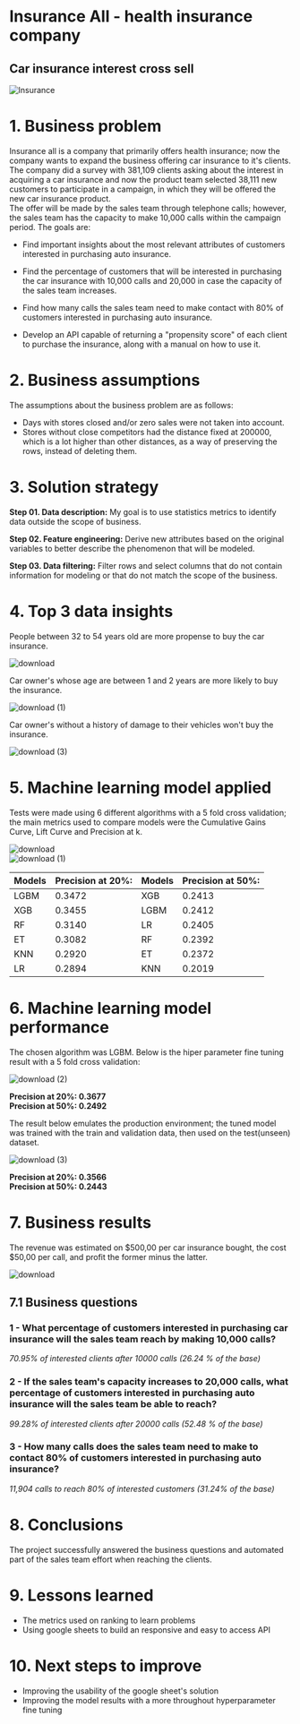 # **Insurance All** - health insurance company
## **Car insurance interest cross sell**   
![Insurance](https://github.com/Soturno95/Car-Insurance-Interest/assets/95311171/8916c717-9370-40fe-9f74-921e54d3bc87)


# **1. Business problem**
Insurance all is a company that primarily offers health insurance; now the company wants to expand the business offering car insurance to it's clients.   
The company did a survey with 381,109 clients asking about the interest in acquiring a car insurance and now the product team selected 38,111 new customers to participate in a campaign, in which they will be offered the new car insurance product.    
The offer will be made by the sales team through telephone calls; however, the sales team has the capacity to make 10,000 calls within the campaign period.
The goals are:   

- Find important insights about the most relevant attributes of customers interested in purchasing auto insurance.

- Find the percentage of customers that will be interested in purchasing the car insurance with 10,000 calls and 20,000 in case the capacity of the sales team increases.     
- Find how many calls the sales team need to make contact with 80% of customers interested in purchasing auto insurance.  

- Develop an API capable of returning a "propensity score" of each client to purchase the insurance, along with a manual on how to use it.    

# **2. Business assumptions**
The assumptions about the business problem are as follows:       
- Days with stores closed and/or zero sales were not taken into account.       
- Stores without close competitors had the distance fixed at 200000, which is a lot higher than other distances, as a way of preserving the rows, instead of deleting them.   



# **3. Solution strategy**
**Step 01. Data description:** My goal is to use statistics metrics to identify data outside the scope of business.   

**Step 02. Feature engineering:** Derive new attributes based on the original variables to better describe the phenomenon that will be modeled.    

**Step 03. Data filtering:** Filter rows and select columns that do not contain information for modeling or that do not match the scope of the business.   

# **4. Top 3 data insights**   

People between 32 to 54 years old are more propense to buy the car insurance.    

![download](https://github.com/Soturno95/Car-Insurance-Interest/assets/95311171/4a0ea4bf-ce45-40ca-9f73-f84557dcaca8)

Car owner's whose age are between 1 and 2 years are more likely to buy the insurance.   

![download (1)](https://github.com/Soturno95/Car-Insurance-Interest/assets/95311171/c2eb07b8-332c-46ea-93e6-d4693f0c047a)

Car owner's without a history of damage to their vehicles won't buy the insurance.       

![download (3)](https://github.com/Soturno95/Car-Insurance-Interest/assets/95311171/916b97cb-ee91-4d9f-ad20-f0f4b0c39a05)

# **5. Machine learning model applied**   
Tests were made using 6 different algorithms with a 5 fold cross validation; the main metrics used to compare models were the Cumulative Gains Curve, Lift Curve and Precision at k.    

![download](https://github.com/Soturno95/Car-Insurance-Interest/assets/95311171/3264d9fd-f107-4fc3-9b25-9efb80eff749)   
![download (1)](https://github.com/Soturno95/Car-Insurance-Interest/assets/95311171/907f7b70-46b5-4e98-b786-640d6f4f67b6)   

|Models| Precision at 20%:| Models| Precision at 50%:|
|---------|---------------------|--------------|--------|
|LGBM    |0.3472|  XGB | 0.2413 |
|XGB     |0.3455|  LGBM | 0.2412 |
|RF      |0.3140|  LR| 0.2405 |
|ET      |0.3082|  RF| 0.2392 |
|KNN     |0.2920|  ET | 0.2372| 
|LR      |0.2894|  KNN| 0.2019|

# **6. Machine learning model performance**   

The chosen algorithm was LGBM. Below is the hiper parameter fine tuning result with a 5 fold cross validation:   

![download (2)](https://github.com/Soturno95/Car-Insurance-Interest/assets/95311171/364aabb9-be1e-4d52-acf0-f49d33d2ea0a)   

**Precision at 20%: 0.3677**    
**Precision at 50%: 0.2492**    

The result below emulates the production environment; the tuned model was trained with the train and validation data, then used on the test(unseen) dataset.

![download (3)](https://github.com/Soturno95/Car-Insurance-Interest/assets/95311171/e16d527a-fe7b-4850-8216-a0948c3fdf32)

**Precision at 20%: 0.3566**       
**Precision at 50%: 0.2443**       

# **7. Business results**   

The revenue was estimated on $500,00 per car insurance bought, the cost $50,00 per call, and profit the former minus the latter.    

![download](https://github.com/Soturno95/Car-Insurance-Interest/assets/95311171/e2dc98e4-7e0f-4319-9b7f-f9000520f6c4)   

## **7.1 Business questions**   

### 1 - What percentage of customers interested in purchasing car insurance will the sales team reach by making 10,000 calls?

*70.95% of interested clients after 10000 calls (26.24 % of the base)*  

### 2 - If the sales team's capacity increases to 20,000 calls, what percentage of customers interested in purchasing auto insurance will the sales team be able to reach?  

*99.28% of interested clients after 20000 calls (52.48 % of the base)*   

### 3 - How many calls does the sales team need to make to contact 80% of customers interested in purchasing auto insurance?   

*11,904 calls to reach 80% of interested customers (31.24% of the base)*

# **8. Conclusions**

The project successfully answered the business questions and automated part of the sales team effort when reaching the clients.   

# **9. Lessons learned**   

- The metrics used on ranking to learn problems
- Using google sheets to build an responsive and easy to access API

# **10. Next steps to improve**   

- Improving the usability of the google sheet's solution
- Improving the model results with a more throughout hyperparameter fine tuning
